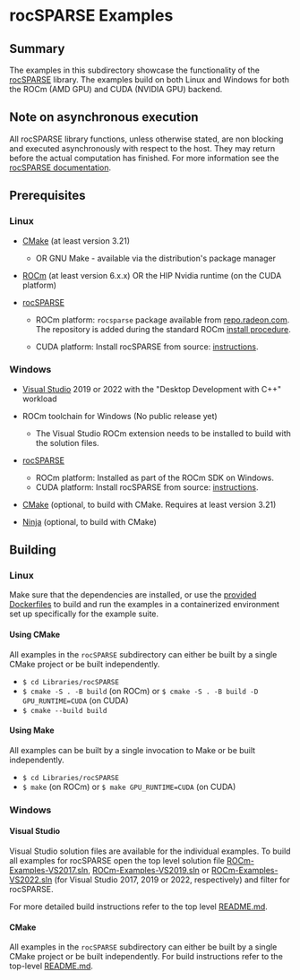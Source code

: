 # rocSPARSE Examples

## Summary

The examples in this subdirectory showcase the functionality of the [rocSPARSE](https://github.com/ROCm/rocSPARSE) library. The examples build on both Linux and Windows for both the ROCm (AMD GPU) and CUDA (NVIDIA GPU) backend.

## Note on asynchronous execution

All rocSPARSE library functions, unless otherwise stated, are non blocking and executed asynchronously with respect to the host. They may return before the actual computation has finished. For more information see the [rocSPARSE documentation](https://rocm.docs.amd.com/projects/rocSPARSE/en/latest/basics.html#asynchronous-execution).

## Prerequisites

### Linux

- [CMake](https://cmake.org/download/) (at least version 3.21)

  - OR GNU Make - available via the distribution's package manager

- [ROCm](https://rocm.docs.amd.com/projects/HIP/en/latest/install/install.html) (at least version 6.x.x) OR the HIP Nvidia runtime (on the CUDA platform)

- [rocSPARSE](https://github.com/ROCm/rocSPARSE)

  - ROCm platform: `rocsparse` package available from [repo.radeon.com](https://repo.radeon.com/rocm/). The repository is added during the standard ROCm [install procedure](https://rocm.docs.amd.com/projects/HIP/en/latest/install/install.html).

  - CUDA platform: Install rocSPARSE from source: [instructions](https://rocm.docs.amd.com/projects/rocSPARSE/en/latest/install/Linux_Install_Guide.html).

### Windows

- [Visual Studio](https://visualstudio.microsoft.com/) 2019 or 2022 with the "Desktop Development with C++" workload

- ROCm toolchain for Windows (No public release yet)

  - The Visual Studio ROCm extension needs to be installed to build with the solution files.

- [rocSPARSE](https://github.com/ROCm/rocSPARSE)

  - ROCm platform: Installed as part of the ROCm SDK on Windows.
  - CUDA platform: Install rocSPARSE from source: [instructions](https://rocm.docs.amd.com/projects/rocSPARSE/en/latest/install/Linux_Install_Guide.html).

- [CMake](https://cmake.org/download/) (optional, to build with CMake. Requires at least version 3.21)

- [Ninja](https://ninja-build.org/) (optional, to build with CMake)

## Building

### Linux

Make sure that the dependencies are installed, or use the [provided Dockerfiles](../../Dockerfiles/) to build and run the examples in a containerized environment set up specifically for the example suite.

#### Using CMake

All examples in the `rocSPARSE` subdirectory can either be built by a single CMake project or be built independently.

- `$ cd Libraries/rocSPARSE`
- `$ cmake -S . -B build` (on ROCm) or `$ cmake -S . -B build -D GPU_RUNTIME=CUDA` (on CUDA)
- `$ cmake --build build`

#### Using Make

All examples can be built by a single invocation to Make or be built independently.

- `$ cd Libraries/rocSPARSE`
- `$ make` (on ROCm) or `$ make GPU_RUNTIME=CUDA` (on CUDA)

### Windows

#### Visual Studio

Visual Studio solution files are available for the individual examples. To build all examples for rocSPARSE open the top level solution file [ROCm-Examples-VS2017.sln](../../ROCm-Examples-VS2017.sln), [ROCm-Examples-VS2019.sln](../../ROCm-Examples-VS2019.sln) or [ROCm-Examples-VS2022.sln](../../ROCm-Examples-VS2022.sln) (for Visual Studio 2017, 2019 or 2022, respectively) and filter for rocSPARSE.

For more detailed build instructions refer to the top level [README.md](../../README.md#visual-studio).

#### CMake

All examples in the `rocSPARSE` subdirectory can either be built by a single CMake project or be built independently. For build instructions refer to the top-level [README.md](../../README.md#cmake-2).
